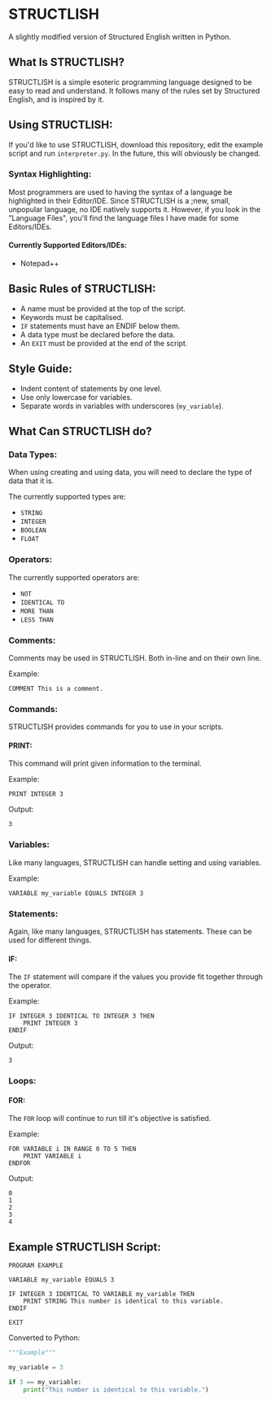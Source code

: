 # STRUCTLISH
A slightly modified version of Structured English written in Python.

## What Is STRUCTLISH?
STRUCTLISH is a simple esoteric programming language designed to be easy to read and understand.
It follows many of the rules set by Structured English, and is inspired by it.

## Using STRUCTLISH:
If you'd like to use STRUCTLISH, download this repository, edit the example script and run `interpreter.py`.
In the future, this will obviously be changed.

### Syntax Highlighting:
Most programmers are used to having the syntax of a language be highlighted in their Editor/IDE.
Since STRUCTLISH is a ;new, small, unpopular language, no IDE natively supports it.
However, if you look in the "Language Files", you'll find the language files I have made for some Editors/IDEs.

#### Currently Supported Editors/IDEs:
- Notepad++

## Basic Rules of STRUCTLISH:
- A name must be provided at the top of the script.
- Keywords must be capitalised.
- `IF` statements must have an ENDIF below them.
- A data type must be declared before the data.
- An `EXIT` must be provided at the end of the script.

## Style Guide:
- Indent content of statements by one level.
- Use only lowercase for variables.
- Separate words in variables with underscores (`my_variable`).

## What Can STRUCTLISH do?
### Data Types:
When using creating and using data, you will need to declare the type of data that it is.

The currently supported types are:
- `STRING`
- `INTEGER`
- `BOOLEAN`
- `FLOAT`

### Operators:
The currently supported operators are:
- `NOT`
- `IDENTICAL TO`
- `MORE THAN`
- `LESS THAN`

### Comments:
Comments may be used in STRUCTLISH. Both in-line and on their own line.

Example:
```
COMMENT This is a comment.
```

### Commands:
STRUCTLISH provides commands for you to use in your scripts.
#### PRINT:
This command will print given information to the terminal.

Example:
```
PRINT INTEGER 3
```
Output:
```
3
```

### Variables:
Like many languages, STRUCTLISH can handle setting and using variables.

Example:
```
VARIABLE my_variable EQUALS INTEGER 3
```

### Statements:
Again, like many languages, STRUCTLISH has statements. These can be used for different things.
#### IF:
The `IF` statement will compare if the values you provide fit together through the operator.

Example:
```
IF INTEGER 3 IDENTICAL TO INTEGER 3 THEN
	PRINT INTEGER 3
ENDIF
```
Output:
```
3
```

### Loops:
#### FOR:
The `FOR` loop will continue to run till it's objective is satisfied.

Example:
```
FOR VARIABLE i IN RANGE 0 TO 5 THEN
	PRINT VARIABLE i
ENDFOR
```
Output:
```
0
1
2
3
4
```

## Example STRUCTLISH Script:
```
PROGRAM EXAMPLE

VARIABLE my_variable EQUALS 3

IF INTEGER 3 IDENTICAL TO VARIABLE my_variable THEN
	PRINT STRING This number is identical to this variable.
ENDIF

EXIT
```
Converted to Python:
```python
"""Example"""

my_variable = 3

if 3 == my_variable:
    print("This number is identical to this variable.")
```

